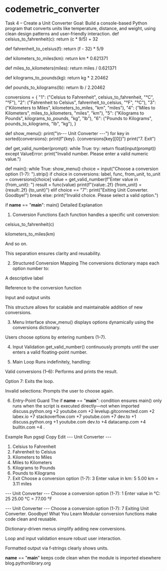 # codemetric_converter
Task 4 – Create a Unit Converter
Goal:
Build a console-based Python program that converts units like temperature, distance, and weight, using clean design patterns and user-friendly interaction.
def celsius_to_fahrenheit(c):
    return (c * 9/5) + 32

def fahrenheit_to_celsius(f):
    return (f - 32) * 5/9

def kilometers_to_miles(km):
    return km * 0.621371

def miles_to_kilometers(miles):
    return miles / 0.621371

def kilograms_to_pounds(kg):
    return kg * 2.20462

def pounds_to_kilograms(lb):
    return lb / 2.20462

conversions = {
    "1": ("Celsius to Fahrenheit", celsius_to_fahrenheit, "°C", "°F"),
    "2": ("Fahrenheit to Celsius", fahrenheit_to_celsius, "°F", "°C"),
    "3": ("Kilometers to Miles", kilometers_to_miles, "km", "miles"),
    "4": ("Miles to Kilometers", miles_to_kilometers, "miles", "km"),
    "5": ("Kilograms to Pounds", kilograms_to_pounds, "kg", "lb"),
    "6": ("Pounds to Kilograms", pounds_to_kilograms, "lb", "kg"),
}

def show_menu():
    print("\n--- Unit Converter ---")
    for key in sorted(conversions):
        print(f"{key}. {conversions[key][0]}")
    print("7. Exit")

def get_valid_number(prompt):
    while True:
        try:
            return float(input(prompt))
        except ValueError:
            print("Invalid number. Please enter a valid numeric value.")

def main():
    while True:
        show_menu()
        choice = input("Choose a conversion option (1-7): ").strip()
        if choice in conversions:
            label, func, from_unit, to_unit = conversions[choice]
            value = get_valid_number(f"Enter value in {from_unit}: ")
            result = func(value)
            print(f"{value:.2f} {from_unit} = {result:.2f} {to_unit}")
        elif choice == "7":
            print("Exiting Unit Converter. Goodbye!")
            break
        else:
            print("Invalid choice. Please select a valid option.")

if __name__ == "__main__":
    main()
 Detailed Explanation
1. Conversion Functions
Each function handles a specific unit conversion:

celsius_to_fahrenheit(c)

kilometers_to_miles(km)

And so on.

This separation ensures clarity and reusability.

2. Structured Conversion Mapping
The conversions dictionary maps each option number to:

A descriptive label

Reference to the conversion function

Input and output units

This structure allows for scalable and maintainable addition of new conversions.

3. Menu Interface
show_menu() displays options dynamically using the conversions dictionary.

Users choose options by entering numbers (1–7).

4. Input Validation
get_valid_number() continuously prompts until the user enters a valid floating-point number.

5. Main Loop
Runs indefinitely, handling:

Valid conversions (1–6): Performs and prints the result.

Option 7: Exits the loop.

Invalid selections: Prompts the user to choose again.

6. Entry-Point Guard
The if __name__ == "__main__": condition ensures main() only runs when the script is executed directly—not when imported 
discuss.python.org
+2
youtube.com
+2
levelup.gitconnected.com
+2
labex.io
+7
stackoverflow.com
+7
youtube.com
+7
dev.to
+1
discuss.python.org
+1
youtube.com
dev.to
+4
datacamp.com
+4
builtin.com
+4
.

 Example Run
pgsql
Copy
Edit
--- Unit Converter ---
1. Celsius to Fahrenheit
2. Fahrenheit to Celsius
3. Kilometers to Miles
4. Miles to Kilometers
5. Kilograms to Pounds
6. Pounds to Kilograms
7. Exit
Choose a conversion option (1-7): 3
Enter value in km: 5
5.00 km = 3.11 miles

--- Unit Converter ---
Choose a conversion option (1-7): 1
Enter value in °C: 25
25.00 °C = 77.00 °F

--- Unit Converter ---
Choose a conversion option (1-7): 7
Exiting Unit Converter. Goodbye!
 What You Learn
Modular conversion functions make code clean and reusable.

Dictionary-driven menus simplify adding new conversions.

Loop and input validation ensure robust user interaction.

Formatted output via f‑strings clearly shows units.

__name__ == "__main__" keeps code clean when the module is imported elsewhere 
blog.pythonlibrary.org
